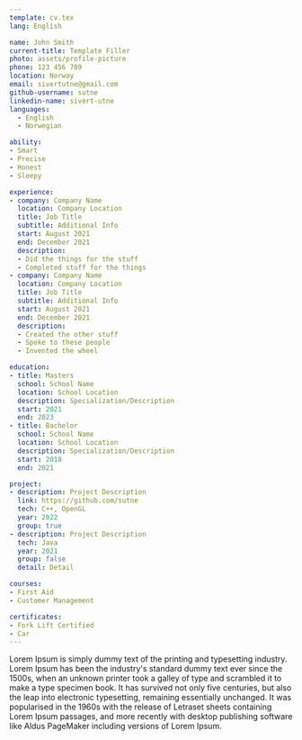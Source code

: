 ```yaml
---
template: cv.tex
lang: English

name: John Smith
current-title: Template Filler
photo: assets/profile-picture
phone: 123 456 789
location: Norway
email: sivertutne@gmail.com
github-username: sutne
linkedin-name: sivert-utne 
languages:
  - English
  - Norwegian

ability:
- Smart
- Precise
- Honest
- Sleepy

experience:
- company: Company Name
  location: Company Location
  title: Job Title
  subtitle: Additional Info
  start: August 2021
  end: December 2021
  description:
  - Did the things for the stuff
  - Completed stuff for the things
- company: Company Name
  location: Company Location
  title: Job Title
  subtitle: Additional Info
  start: August 2021
  end: December 2021
  description:
  - Created the other stuff
  - Spoke to these people
  - Invented the wheel

education:
- title: Masters
  school: School Name
  location: School Location
  description: Specialization/Description
  start: 2021
  end: 2023
- title: Bachelor
  school: School Name
  location: School Location
  description: Specialization/Description
  start: 2018
  end: 2021

project:
- description: Project Description
  link: https://github.com/sutne
  tech: C++, OpenGL
  year: 2022
  group: true
- description: Project Description
  tech: Java
  year: 2021
  group: false
  detail: Detail

courses:
- First Aid
- Customer Management

certificates:
- Fork Lift Certified
- Car
---
```


Lorem Ipsum is simply dummy text of the printing and typesetting industry. Lorem Ipsum has been the industry's standard dummy text ever since the 1500s, when an unknown printer took a galley of type and scrambled it to make a type specimen book. It has survived not only five centuries, but also the leap into electronic typesetting, remaining essentially unchanged. It was popularised in the 1960s with the release of Letraset sheets containing Lorem Ipsum passages, and more recently with desktop publishing software like Aldus PageMaker including versions of Lorem Ipsum.